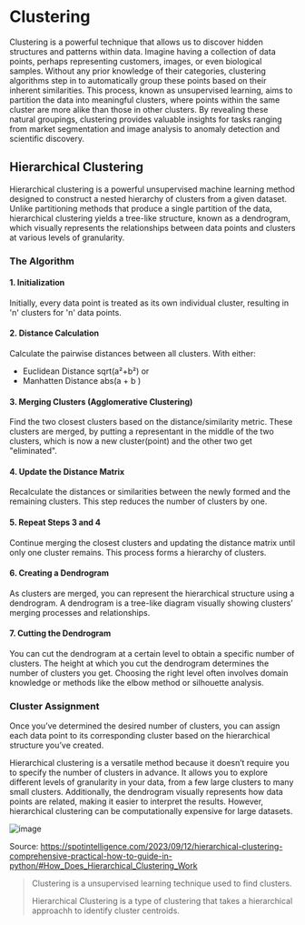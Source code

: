 # Clustering
Clustering is a powerful technique that allows us to discover hidden structures and patterns within data. Imagine having a collection of data points, perhaps representing customers, images, or even biological samples. Without any prior knowledge of their categories, clustering algorithms step in to automatically group these points based on their inherent similarities. This process, known as unsupervised learning, aims to partition the data into meaningful clusters, where points within the same cluster are more alike than those in other clusters. By revealing these natural groupings, clustering provides valuable insights for tasks ranging from market segmentation and image analysis to anomaly detection and scientific discovery.

## Hierarchical Clustering
Hierarchical clustering is a powerful unsupervised machine learning method designed to construct a nested hierarchy of clusters from a given dataset. Unlike partitioning methods that produce a single partition of the data, hierarchical clustering yields a tree-like structure, known as a dendrogram, which visually represents the relationships between data points and clusters at various levels of granularity.

### The Algorithm
#### 1. Initialization
Initially, every data point is treated as its own individual cluster, resulting in 'n' clusters for 'n' data points.

#### 2. Distance Calculation
Calculate the pairwise distances between all clusters.
With either:
- Euclidean Distance sqrt(a²+b²)
or
- Manhatten Distance abs(a + b )

#### 3. Merging Clusters (Agglomerative Clustering)
Find the two closest clusters based on the distance/similarity metric. These clusters are merged,
by putting a representant in the middle of the two clusters, which is now a new cluster(point) and the other two get "eliminated".

#### 4. Update the Distance Matrix
Recalculate the distances or similarities between the newly formed and the remaining clusters.
This step reduces the number of clusters by one.

#### 5. Repeat Steps 3 and 4
Continue merging the closest clusters and updating the distance matrix until only one cluster remains. This process forms a hierarchy of clusters.

#### 6. Creating a Dendrogram
As clusters are merged, you can represent the hierarchical structure using a dendrogram. A dendrogram is a tree-like diagram visually showing clusters’ merging processes and relationships.

#### 7. Cutting the Dendrogram
You can cut the dendrogram at a certain level to obtain a specific number of clusters. The height at which you cut the dendrogram determines the number of clusters you get. Choosing the right level often involves domain knowledge or methods like the elbow method or silhouette analysis.

### Cluster Assignment
Once you’ve determined the desired number of clusters, you can assign each data point to its corresponding cluster based on the hierarchical structure you’ve created.

Hierarchical clustering is a versatile method because it doesn’t require you to specify the number of clusters in advance. It allows you to explore different levels of granularity in your data, from a few large clusters to many small clusters. Additionally, the dendrogram visually represents how data points are related, making it easier to interpret the results. However, hierarchical clustering can be computationally expensive for large datasets.

![image](https://github.com/user-attachments/assets/d9ec6299-e468-4457-a676-0afabd6cdfae)

Source: https://spotintelligence.com/2023/09/12/hierarchical-clustering-comprehensive-practical-how-to-guide-in-python/#How_Does_Hierarchical_Clustering_Work

> Clustering is a unsupervised learning technique used to find clusters.
> 
> Hierarchical Clustering is a type of clustering that takes a hierarchical approachh to identify cluster centroids.
